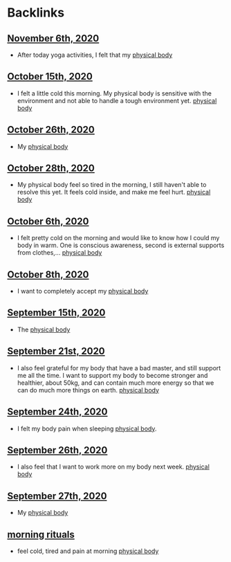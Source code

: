 
# Backlinks
## [November 6th, 2020](<November 6th, 2020.md>)
-  After today yoga activities, I felt that my [physical body](<physical body.md>)

## [October 15th, 2020](<October 15th, 2020.md>)
- I felt a little cold this morning. My physical body is sensitive with the environment and not able to handle a tough environment yet. [physical body](<physical body.md>)

## [October 26th, 2020](<October 26th, 2020.md>)
- My [physical body](<physical body.md>)

## [October 28th, 2020](<October 28th, 2020.md>)
- My physical body feel so tired in the morning, I still haven't able to resolve this yet. It feels cold inside, and make me feel hurt. [physical body](<physical body.md>)

## [October 6th, 2020](<October 6th, 2020.md>)
- I felt pretty cold on the morning and would like to know how I could my body in warm. One is conscious awareness, second is external supports from clothes,... [physical body](<physical body.md>)

## [October 8th, 2020](<October 8th, 2020.md>)
- I want to completely accept my [physical body](<physical body.md>)

## [September 15th, 2020](<September 15th, 2020.md>)
- The [physical body](<physical body.md>)

## [September 21st, 2020](<September 21st, 2020.md>)
- I also feel grateful for my body that have a bad master, and still support me all the time. I want to support my body to become stronger and healthier, about 50kg, and can contain much more energy so that we can do much more things on earth. [physical body](<physical body.md>)

## [September 24th, 2020](<September 24th, 2020.md>)
- I felt my body pain when sleeping [physical body](<physical body.md>).

## [September 26th, 2020](<September 26th, 2020.md>)
- I also feel that I want to work more on my body next week. [physical body](<physical body.md>)

## [September 27th, 2020](<September 27th, 2020.md>)
- My [physical body](<physical body.md>)

## [morning rituals](<morning rituals.md>)
- feel cold, tired and pain at morning [physical body](<physical body.md>)

